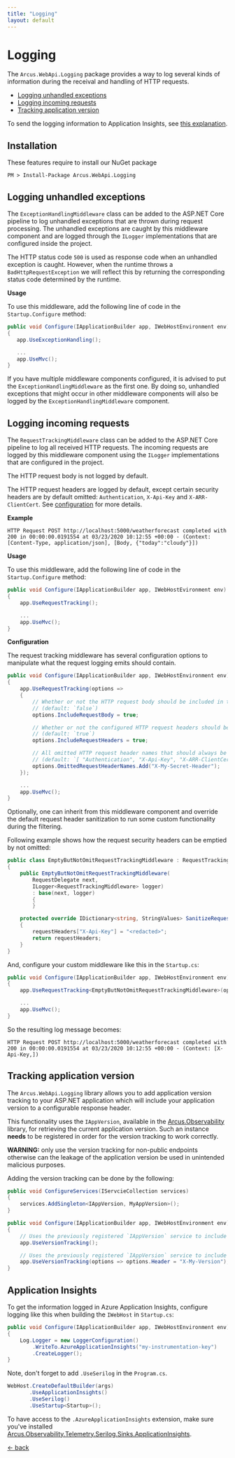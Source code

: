 ```yaml
---
title: "Logging"
layout: default
---
```


# Logging

The `Arcus.WebApi.Logging` package provides a way to log several kinds of information during the receival and handling of HTTP requests.

- [Logging unhandled exceptions](#logging-unhandled-exceptions)
- [Logging incoming requests](#logging-incoming-requests)
- [Tracking application version](#tracking-application-version)

To send the logging information to Application Insights, see [this explanation](#application-insights).

## Installation

These features require to install our NuGet package

```shell
PM > Install-Package Arcus.WebApi.Logging
```

## Logging unhandled exceptions

The `ExceptionHandlingMiddleware` class can be added to the <span>ASP.NET</span> Core pipeline to log unhandled exceptions that are thrown during request processing.
The unhandled exceptions are caught by this middleware component and are logged through the `ILogger` implementations that are configured inside the project.

The HTTP status code `500` is used as response code when an unhandled exception is caught. 
However, when the runtime throws a `BadHttpRequestException` we will reflect this by returning the corresponding status code determined by the runtime.

**Usage**

To use this middleware, add the following line of code in the `Startup.Configure` method:

```csharp
public void Configure(IApplicationBuilder app, IWebHostEnvironment env)
{
   app.UseExceptionHandling();

   ...
   app.UseMvc();
}
```

If you have multiple middleware components configured, it is advised to put the `ExceptionHandlingMiddleware` as the first one.
By doing so, unhandled exceptions that might occur in other middleware components will also be logged by the `ExceptionHandlingMiddleware` component.

## Logging incoming requests

The `RequestTrackingMiddleware` class can be added to the <span>ASP.NET</span> Core pipeline to log all received HTTP requests.
The incoming requests are logged by this middleware component using the `ILogger` implementations that are configured in the project.

The HTTP request body is not logged by default.

The HTTP request headers are logged by default, except certain security headers are by default omitted: `Authentication`, `X-Api-Key` and `X-ARR-ClientCert`.
See [configuration](#configuration) for more details.

**Example**

`HTTP Request POST http://localhost:5000/weatherforecast completed with 200 in 00:00:00.0191554 at 03/23/2020 10:12:55 +00:00 - (Context: [Content-Type, application/json], [Body, {"today":"cloudy"}])`

**Usage**

To use this middleware, add the following line of code in the `Startup.Configure` method:

```csharp
public void Configure(IApplicationBuilder app, IWebHostEvironment env)
{
    app.UseRequestTracking();

    ...
    app.UseMvc();
}
```

**Configuration**

The request tracking middleware has several configuration options to manipulate what the request logging emits should contain.

```csharp
public void Configure(IApplicationBuilder app, IWebHostEnvironment env)
{
    app.UseRequestTracking(options =>
    {
        // Whether or not the HTTP request body should be included in the request tracking logging emits.
        // (default: `false`)
        options.IncludeRequestBody = true;

        // Whether or not the configured HTTP request headers should be included in the request tracking logging emits.
        // (default: `true`)
        options.IncludeRequestHeaders = true;

        // All omitted HTTP request header names that should always be excluded from the request tracking logging emits.
        // (default: `[ "Authentication", "X-Api-Key", "X-ARR-ClientCert" ]`)
        options.OmittedRequestHeaderNames.Add("X-My-Secret-Header");
    });

    ...
    app.UseMvc();
}
```

Optionally, one can inherit from this middleware component and override the default request header sanitization to run some custom functionality during the filtering.

Following example shows how the request security headers can be emptied by not omitted:

```csharp
public class EmptyButNotOmitRequestTrackingMiddleware : RequestTrackingMiddleware
{
    public EmptyButNotOmitRequestTrackingMiddleware(
        RequestDelegate next,
        ILogger<RequestTrackingMiddleware> logger) 
        : base(next, logger)
        {
        }

    protected override IDictionary<string, StringValues> SanitizeRequestHeaders(IDictionary<string, StringValues> requestHeaders)
    {
        requestHeaders["X-Api-Key"] = "<redacted>";
        return requestHeaders;
    }
}
```

And, configure your custom middleware like this in the `Startup.cs`:

```csharp
public void Configure(IApplicationBuilder app, IWebHostEnvironment env)
{
    app.UseRequestTracking<EmptyButNotOmitRequestTrackingMiddleware>(options => options.OmittedHeaderNames.Clear());

    ...
    app.UseMvc();
}
```

So the resulting log message becomes:

`HTTP Request POST http://localhost:5000/weatherforecast completed with 200 in 00:00:00.0191554 at 03/23/2020 10:12:55 +00:00 - (Context: [X-Api-Key,])`

## Tracking application version

The `Arcus.WebApi.Logging` library allows you to add application version tracking to your <span>ASP.NET</span> application which will include your application version to a configurable response header.

This functionality uses the `IAppVersion`, available in the [Arcus.Observability]() library, for retrieving the current application version.
Such an instance **needs** to be registered in order for the version tracking to work correctly.

<div markdown="span" class="alert alert-danger" role="alert"><i class="fa fa-exclamation-circle"></i> <b>WARNING:</b> only use the version tracking for non-public endpoints otherwise can the leakage of the application version be used in unintended malicious purposes.</div>

Adding the version tracking can be done by the following:

```csharp
public void ConfigureServices(IServcieCollection services)
{
    services.AddSingleton<IAppVersion, MyAppVersion>();
}

public void Configure(IApplicationBuilder app, IWebHostEnvironment env)
{
    // Uses the previously registered `IAppVersion` service to include the application to the default `X-Version` response header.
    app.UseVersionTracking();

    // Uses the previously registered `IAppVersion` service to include the application to the custom `X-My-Version` response header.
    app.UseVersionTracking(options => options.Header = "X-My-Version");
}
```

## Application Insights

To get the information logged in Azure Application Insights, configure logging like this when building the `IWebHost` in `Startup.cs`:

```csharp
public void Configure(IApplicationBuilder app, IWebHostEnvironment env)
{
    Log.Logger = new LoggerConfiguration()
        .WriteTo.AzureApplicationInsights("my-instrumentation-key")
        .CreateLogger();
}
```

Note, don't forget to add `.UseSerilog` in the `Program.cs`.

```csharp
WebHost.CreateDefaultBuilder(args)
       .UseApplicationInsights()
       .UseSerilog()
       .UseStartup<Startup>();
```

To have access to the `.AzureApplicationInsights` extension, make sure you've installed [Arcus.Observability.Telemetry.Serilog.Sinks.ApplicationInsights](https://www.nuget.org/packages/Arcus.Observability.Telemetry.Serilog.Sinks.ApplicationInsights/).

[&larr; back](/)
